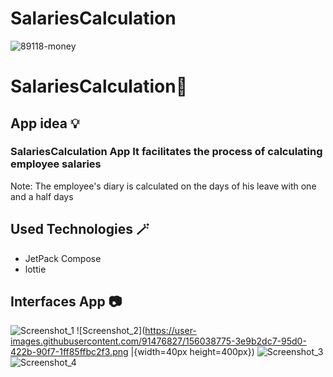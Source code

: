 # SalariesCalculation



![89118-money](https://user-images.githubusercontent.com/91476827/156042840-463d07cb-8805-47c3-9c73-a45b6db3639c.gif)


# **SalariesCalculation🎉**



## App idea :bulb:	

### SalariesCalculation App  It facilitates the process of calculating employee salaries


Note: The employee's diary is calculated on the days of his leave with one and a half days




## **Used Technologies** :magic_wand:	
- JetPack Compose
- lottie






## Interfaces App 📷


![Screenshot_1](https://user-images.githubusercontent.com/91476827/156038766-e92816c1-197a-4041-963c-fca1c27b29fe.png")
![Screenshot_2](https://user-images.githubusercontent.com/91476827/156038775-3e9b2dc7-95d0-422b-90f7-1ff85ffbc2f3.png  |{width=40px height=400px})
![Screenshot_3](https://user-images.githubusercontent.com/91476827/156038778-8f4899bd-e1b2-499f-9639-d8a624cf8be4.png )
![Screenshot_4](https://user-images.githubusercontent.com/91476827/156038781-44cf5afd-10ad-40ce-8a57-1514b5318d0b.png )





